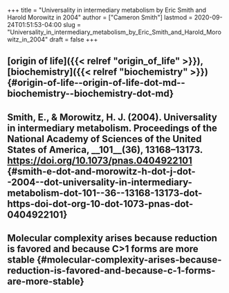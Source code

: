 +++
title = "Universality in intermediary metabolism by Eric Smith and Harold Morowitz in 2004"
author = ["Cameron Smith"]
lastmod = 2020-09-24T01:51:53-04:00
slug = "Universality_in_intermediary_metabolism_by_Eric_Smith_and_Harold_Morowitz_in_2004"
draft = false
+++

## [origin of life]({{< relref "origin_of_life" >}}), [biochemistry]({{< relref "biochemistry" >}}) {#origin-of-life--origin-of-life-dot-md--biochemistry--biochemistry-dot-md}


## Smith, E., & Morowitz, H. J. (2004). Universality in intermediary metabolism. <span class="underline"><span class="underline">Proceedings of the National Academy of Sciences of the United States of America</span></span>, \_\_101\_\_(36), 13168–13173. <https://doi.org/10.1073/pnas.0404922101> {#smith-e-dot-and-morowitz-h-dot-j-dot--2004--dot-universality-in-intermediary-metabolism-dot-101--36--13168-13173-dot-https-doi-dot-org-10-dot-1073-pnas-dot-0404922101}


## Molecular complexity arises because reduction is favored and because C>1 forms are more stable {#molecular-complexity-arises-because-reduction-is-favored-and-because-c-1-forms-are-more-stable}
